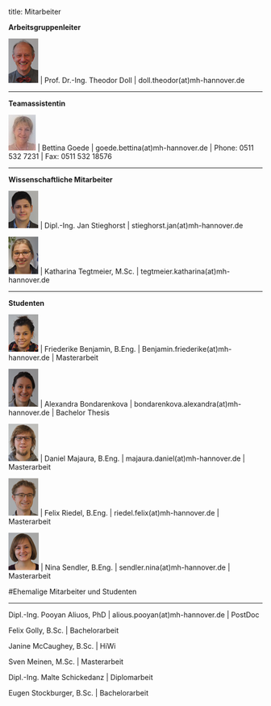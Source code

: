 title: Mitarbeiter

**Arbeitsgruppenleiter**

![Image Theo Doll](Theo.png) |  Prof. Dr.-Ing. Theodor Doll |  doll.theodor(at)mh-hannover.de

----------------------------------------------------------------------------------------
**Teamassistentin**

![Image Bettina Goede](Bettina.jpg) | Bettina Goede					|		goede.bettina(at)mh-hannover.de	|	Phone: 0511 532 7231	|	Fax: 0511 532 18576

---------------------------
**Wissenschaftliche Mitarbeiter**

![Image Jan Stieghorst ](Jan.png) | Dipl.-Ing. Jan Stieghorst					|		stieghorst.jan(at)mh-hannover.de

![Image Katharina Tegtmeier](Katharina.png) | Katharina Tegtmeier, M.Sc.			|		tegtmeier.katharina(at)mh-hannover.de

-----------------------------
**Studenten**

![Image Friederike Benjamin](Friederike.png) | Friederike Benjamin, B.Eng.				|		Benjamin.friederike(at)mh-hannover.de	| Masterarbeit

![Image Alexandra Bondarenkova](alexandra.png) |	Alexandra Bondarenkova	|	bondarenkova.alexandra(at)mh-hannover.de	|	Bachelor Thesis

![Image Daniel Majaura](Daniel.png) | Daniel Majaura, B.Eng.	|	majaura.daniel(at)mh-hannover.de	|	Masterarbeit


![Image Felix Riedel](FelixR.png) | Felix Riedel, B.Eng.	|	riedel.felix(at)mh-hannover.de	|	Masterarbeit

![Image Nina Sendler](Nina.png) | Nina Sendler, B.Eng.	|	sendler.nina(at)mh-hannover.de	|	Masterarbeit


#Ehemalige Mitarbeiter und Studenten

***

Dipl.-Ing. Pooyan Aliuos, PhD | alious.pooyan(at)mh-hannover.de	| PostDoc

Felix Golly, B.Sc.	| Bachelorarbeit

Janine McCaughey, B.Sc.	| HiWi

Sven Meinen, M.Sc.	|	Masterarbeit

Dipl.-Ing. Malte Schickedanz		| Diplomarbeit

Eugen Stockburger, B.Sc.	|	Bachelorarbeit